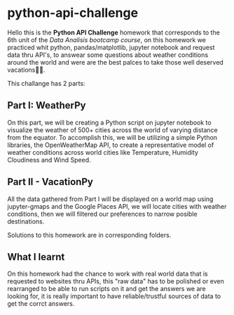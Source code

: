 # python-api-challenge

Hello this is the **Python API Challenge** homework that corresponds to the 6th unit of the _Data Analisis bootcamp course_, on this homework we practiced whit python, pandas/matplotlib, jupyter notebook and request data thru API's, to answear some questions about weather conditions around the world and were are the best palces to take those well deserved vacations:palm_tree::ocean:.  

This challange has 2 parts:

## Part I: WeatherPy
On this part, we will be creating a Python script on jupyter notebook to visualize the weather of 500+ cities across the world of varying distance from the equator. To accomplish this, we will be utilizing a simple Python libraries, the OpenWeatherMap API, to create a representative model of weather conditions across world cities like Temperature, Humidity Cloudiness and Wind Speed.   

## Part II - VacationPy
All the data gathered from Part I will be displayed on a world map using jupyter-gmaps and the Google Places API, we will locate cities with weather conditions, then we will filtered our preferences to narrow posible destinations.  

Solutions to this homework are in corresponding folders.  

## What I learnt

On this homework had the chance to work with real world data that is requested to websites thru APIs, this "raw data" has to be polished or even rearranged to be able to run scripts on it and get the answers we are looking for, it is really important to have reliable/trustful sources of data to get the corrct answers.   

